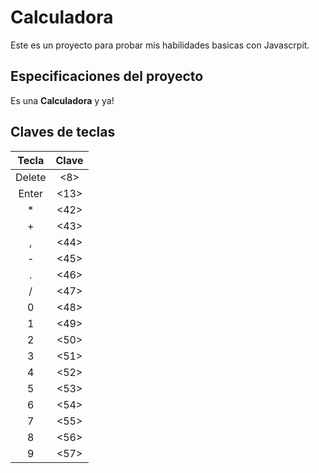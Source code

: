 # Calculadora

Este es un proyecto para probar mis habilidades basicas con Javascrpit.

## Especificaciones del proyecto

Es una **Calculadora** y ya!

## Claves de teclas

|  Tecla  |  Clave  |
|:-------:|:-------:|
|Delete| <8>|
|Enter| <13>|
|*|<42>|
|+| <43>|
|,| <44>|
|-| <45>|
|.| <46>|
|/| <47>|
|0| <48>|
|1| <49>|
|2| <50>|
|3| <51>|
|4|<52>|
|5| <53>|
|6|<54>|
|7| <55>|
|8| <56>|
|9| <57>|
